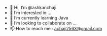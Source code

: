 - 👋 Hi, I’m @ashkanchaji
- 👀 I’m interested in ...
- 🌱 I’m currently learning Java
- 💞️ I’m looking to collaborate on ...
- 📫 How to reach me : achaji2563@gmail.com

<!---
ashkanchaji/ashkanchaji is a ✨ special ✨ repository because its `README.md` (this file) appears on your GitHub profile.
You can click the Preview link to take a look at your changes.
--->
